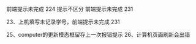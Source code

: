 <!-- 1、页面中文显示问题 -->
<!-- 2、修改功能字符串拼接问题 -->
<!-- 3、计算机管理功能缺少根据计算机id和实验室id的搜索方法 -->
<!-- 4、计算机删除方法应更改为根据计算机id删除而不是计算机机号 -->
<!-- 5、记录管理查询结果显示undefined -->
<!-- 6、管理员二级联动未清空之前的 -->
<!-- 7、添加已有学生/实验室/电脑 界面提醒未完成 状态码都为221 -->
<!-- 8、统计界面去除记录编号，增加持续时间 -->
<!-- 9、管理员界面未结束记录，结束时间显示undefine需优化 -->
<!-- 10、AOP事务管理（用户登录session检测） -->
<!-- 11、添加实验室报错应有实验室名称相同或实验室位置相同的错误（后端）名称221 位置222 -->
<!-- 12、添加计算机报错应有计算机ip相同或计算机机号相同的错误（后端）位置221 ip222 -->
<!-- 13、应不可删除正在使用的计算机 -->前端提示未完成 224
<!-- 14、修改了表lab，给position和name增加索引unique导致修改无法区分哪个重复 -->提示不区分
<!-- 15、学生不能修改学号 -->
<!-- 16、updateComputer的函数未完成 -->
<!-- 17、computer的更新存在问题，position重名无法检测 -->
<!-- 18、前端赢添加判断计算机ip函数 -->
<!-- 19、搜索关键字改为具体内容 -->
<!-- 20、查看实验室界面右上角实验室显示应居中 -->
<!-- 21、实验室中有计算机应无法删除实验室 -->前端提示未完成 231
<!-- 22、记录管理持续时间不应显示为秒 -->
23、上机填写未记录学号，前端提示未完成 231
<!-- 24、不可修改正在使用计算机 前端提示未完成 225 -->
25、computer的更新模态框留存上一次报错提示
26、计算机页面刷新会出错